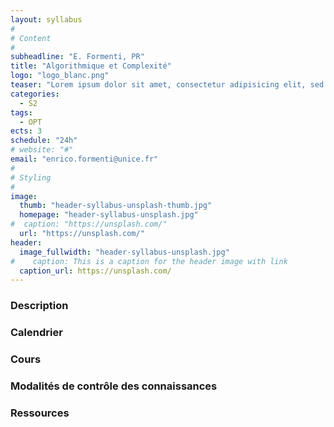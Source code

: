 ```yaml
---
layout: syllabus
#
# Content
#
subheadline: "E. Formenti, PR"
title: "Algorithmique et Complexité"
logo: "logo_blanc.png"
teaser: "Lorem ipsum dolor sit amet, consectetur adipisicing elit, sed do eiusmod tempor incididunt ut labore et dolore magna aliqua. Ut enim ad minim veniam, quis nostrud exercitation ullamco laboris nisi ut aliquip ex ea commodo consequat."
categories:
  - S2
tags:
  - OPT
ects: 3
schedule: "24h"
# website: "#"
email: "enrico.formenti@unice.fr"
#
# Styling
#
image:
  thumb: "header-syllabus-unsplash-thumb.jpg"
  homepage: "header-syllabus-unsplash.jpg"
#  caption: "https://unsplash.com/"
  url: "https://unsplash.com/"
header:
  image_fullwidth: "header-syllabus-unsplash.jpg"
#    caption: This is a caption for the header image with link
  caption_url: https://unsplash.com/  
---
```


### Description ###

### Calendrier ###

### Cours ###

### Modalités de contrôle des connaissances ###

### Ressources ###

